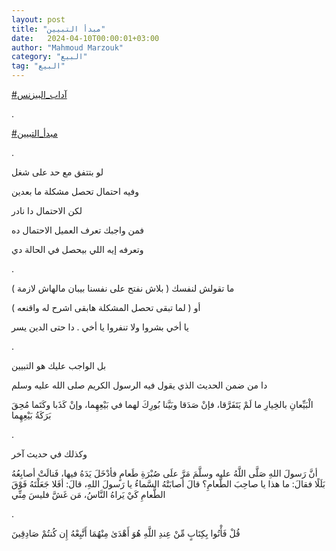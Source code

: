 ```yaml
---
layout: post
title: "مبدأ التبيين"
date:   2024-04-10T00:00:01+03:00
author: "Mahmoud Marzouk"
category: "البيع"
tag: "البيع"
---
```



[<u>\#آداب\_البيزنس</u>](https://www.facebook.com/hashtag/%D8%A2%D8%AF%D8%A7%D8%A8_%D8%A7%D9%84%D8%A8%D9%8A%D8%B2%D9%86%D8%B3?__eep__=6&__cft__%5b0%5d=AZUj4TLz1j6WTA1JugFyznwlgk6xwm2Q5o-CM29vbBbuPfJU529vLVOboCuMLC-t5fsXDmHrAiE_oNWNLvt3Tn7qeBu6ncGPiPcvU2KXRFdQE6kWr1LXUi6HNJgCPhy3grV6KMCRCPOQFgHcx-iQfURHQx8FUNxv_RA7MQELwfjyjPAKmxIYP9-PnRhvI6X0W9o&__tn__=*NK-R)

.

[<u>\#مبدأ\_التبيين</u>](https://www.facebook.com/hashtag/%D9%85%D8%A8%D8%AF%D8%A3_%D8%A7%D9%84%D8%AA%D8%A8%D9%8A%D9%8A%D9%86?__eep__=6&__cft__%5b0%5d=AZUj4TLz1j6WTA1JugFyznwlgk6xwm2Q5o-CM29vbBbuPfJU529vLVOboCuMLC-t5fsXDmHrAiE_oNWNLvt3Tn7qeBu6ncGPiPcvU2KXRFdQE6kWr1LXUi6HNJgCPhy3grV6KMCRCPOQFgHcx-iQfURHQx8FUNxv_RA7MQELwfjyjPAKmxIYP9-PnRhvI6X0W9o&__tn__=*NK-R)

.

لو بتتفق مع حد على شغل

وفيه احتمال تحصل مشكلة ما بعدين

لكن الاحتمال دا نادر

فمن واجبك تعرف العميل الاحتمال ده

وتعرفه إيه اللي بيحصل في الحالة دي

.

ما تقولش لنفسك ( بلاش نفتح على نفسنا بيبان مالهاش
لازمة )

أو ( لما تبقى تحصل المشكلة هابقى اشرح له واقنعه )

يا أخي بشروا ولا تنفروا يا أخي . دا حتى الدين يسر

.

بل الواجب عليك هو التبيين

دا من ضمن الحديث الذي يقول فيه الرسول الكريم صلى الله
عليه وسلم

الْبَيِّعانِ بالخِيارِ ما لَمْ يَتَفَرَّقا، فإنْ صَدَقا وبَيَّنا بُورِكَ لهما
في بَيْعِهِما، وإنْ كَذَبا وكَتَما مُحِقَ بَرَكَةُ بَيْعِهِما

.

وكذلك في حديث آخر

أنَّ رَسولَ اللهِ صَلَّى اللَّهُ عليه وسلَّمَ مَرَّ علَى صُبْرَةِ طَعامٍ فأدْخَلَ
يَدَهُ فيها، فَنالَتْ أصابِعُهُ بَلَلًا فقالَ: ما هذا يا صاحِبَ الطَّعامِ؟ قالَ أصابَتْهُ
السَّماءُ يا رَسولَ اللهِ، قالَ: أفَلا جَعَلْتَهُ فَوْقَ الطَّعامِ كَيْ يَراهُ النَّاسُ، مَن غَشَّ
فليسَ مِنِّي

.

قُلْ فَأْتُوا بِكِتَابٍ مِّنْ عِندِ اللَّهِ هُوَ أَهْدَىٰ مِنْهُمَا أَتَّبِعْهُ إِن كُنتُمْ
صَادِقِينَ
